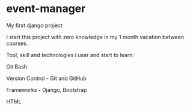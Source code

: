 # event-manager

My first django project

I start this project with zero knowledge in my 1 month vacation between courses.

Tool, skill and technologies i user and start to learn:

Git Bash

Version Control - Git and GitHub

Frameworks - Django, Bootstrap

HTML

